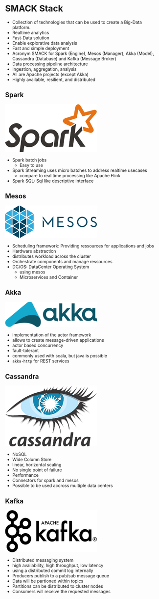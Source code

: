 # SMACK Stack

* Collection of technologies that can be used to create a Big-Data platform.
* Realtime analytics
* Fast-Data solution
* Enable explorative data analysis
* Fast and simple deployment
* Acronym SMACK for Spark (Engine), Mesos (Manager), Akka (Model), Cassandra (Database) and Kafka (Message Broker)
* Data processing pipeline architecture
* Ingestion, aggregation, analysis
* All are Apache projects (except Akka)
* Highly available, resilient, and distributed

## Spark

<img width="300" src="https://github.com/andys8/smack-stack-overview/blob/master/img/spark.png?raw=true" alt="Spark">

* Spark batch jobs
    * Easy to use
* Spark Streaming uses micro batches to address realtime usecases
    * compare to real time processing like Apache Flink
* Spark SQL: Sql like descriptive interface


## Mesos

<img width="300" src="https://github.com/andys8/smack-stack-overview/blob/master/img/mesos.png?raw=true" alt="Mesos">

* Scheduling framework: Providing ressources for applications and jobs
* Hardware abstraction
* distributes workload across the cluster
* Orchestrate components and manage ressources
* DC/OS: DataCenter Operating System
    * using mesos
    * Microservices and Container


## Akka

<img width="300" src="https://github.com/andys8/smack-stack-overview/blob/master/img/akka.png?raw=true" alt="Akka">

* implementation of the actor framework
* allows to create message-driven applications
* actor based concurrency
* fault-tolerant
* commonly used with scala, but java is possible
* `akka-http` for REST services


## Cassandra

<img width="300" src="https://github.com/andys8/smack-stack-overview/blob/master/img/cassandra.png?raw=true" alt="Cassandra">

* NoSQL
* Wide Column Store
* linear, horizontal scaling
* No single point of failure
* Performance
* Connectors for spark and mesos
* Possible to be used accross multiple data centers


## Kafka

<img width="300" src="https://github.com/andys8/smack-stack-overview/blob/master/img/kafka.png?raw=true" alt="Kafka">

* Distributed messaging system
* high availability, high throughput, low latency
* using a distributed commit log internally
* Producers publish to a pub/sub message queue
* Data will be partioned within topics
* Partitions can be distributed to cluster nodes
* Consumers will receive the requested messages

